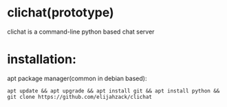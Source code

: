 # clichat(prototype)
clichat is a command-line python based chat server

# installation:

apt package manager(common in debian based):
```
apt update && apt upgrade && apt install git && apt install python && git clone https://github.com/elijahzack/clichat
```
